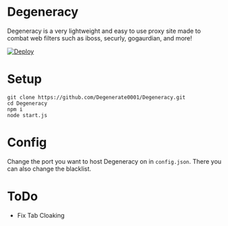 # Degeneracy
Degeneracy is a very lightweight and easy to use proxy site made to combat web filters such as iboss, securly, gogaurdian, and more!

[![Deploy](https://www.herokucdn.com/deploy/button.svg)](https://heroku.com/deploy?template=https://github.com/Degenerate0001/Degeneracy)
&nbsp;

# Setup

```
git clone https://github.com/Degenerate0001/Degeneracy.git
cd Degeneracy
npm i
node start.js
```

# Config

Change the port you want to host Degeneracy on in ```config.json```. There you can also change the blacklist.

# ToDo

* Fix Tab Cloaking
